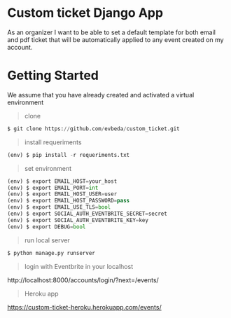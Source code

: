 # Custom ticket Django App

As an organizer I want to be able to set a default template for both email and pdf ticket that will be automatically applied to any event created on my account.

# Getting Started

We assume that you have already created and activated a virtual environment

> clone

```python
$ git clone https://github.com/evbeda/custom_ticket.git

```

> install requeriments

```python
(env) $ pip install -r requeriments.txt

```

> set environment
```python
(env) $ export EMAIL_HOST=your_host
(env) $ export EMAIL_PORT=int
(env) $ export EMAIL_HOST_USER=user
(env) $ export EMAIL_HOST_PASSWORD=pass
(env) $ export EMAIL_USE_TLS=bool
(env) $ export SOCIAL_AUTH_EVENTBRITE_SECRET=secret
(env) $ export SOCIAL_AUTH_EVENTBRITE_KEY=key
(env) $ export DEBUG=bool

```


> run local server
```python
$ python manage.py runserver

```

> login with Eventbrite in your localhost

http://localhost:8000/accounts/login/?next=/events/

> Heroku app

https://custom-ticket-heroku.herokuapp.com/events/
